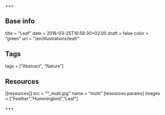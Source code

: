 +++

## Base info
title = "Leaf"
date = 2018-03-25T16:58:30+02:00
draft = false
color = "green"
url = "/en/illustrations/leaf/"

## Tags
tags = ["Abstract", "Nature"]

## Resources
[[resources]]
  src = "*_multi.jpg"
  name = "multi"
 [resources.params]
    images = ["Feather","Hummingbird","Leaf"]

+++

